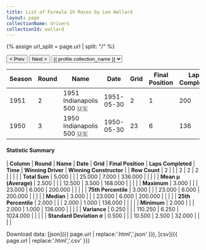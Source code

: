 ```yaml
---
title: List of Formula 1® Races by Lee Wallard
layout: page
collectionName: drivers
collectionId: wallard
---
```


{% assign url_split = page.url | split: "/" %}
<div id="collection-navigation">
<button onclick="selector.options[selector.selectedIndex-1].value && (window.location = selector.options[selector.selectedIndex-1].value);">&lt; Prev</button>
<button onclick="selector.options[selector.selectedIndex+1].value && (window.location = selector.options[selector.selectedIndex+1].value);">Next &gt;</button>
<select id="selector" onchange="this.options[this.selectedIndex].value && (window.location = this.options[this.selectedIndex].value);">
  {% for collectionId in site.data[page.collectionName].refs %}
    {% if collectionId == page.collectionId %}
      {% assign selected = "selected" %}
    {% else %}
      {% assign selected = "" %}
    {% endif %}
    {% assign profile = site.data[page.collectionName][collectionId].profile %}
    <option value="/f1/{{ page.collectionName }}/{{ collectionId }}/{{ url_split[4] }}" {{ selected }}>{{ profile.collection_name }}</option>
  {% endfor %}
</select>
</div>

| Season | Round | Name | Date | Grid | Final Position | Laps Completed | Time | Winning Driver | Winning Constructor |
|--|--|--|--|--|--|--|--|--|--|
| 1951 | 2 | 1951 Indianapolis 500 🇺🇸 | 1951-05-30 | 2 | 1 | 200 | 3:57:38.05 | Lee Wallard 🇺🇸 | Kurtis Kraft 🇺🇸 |
| 1950 | 3 | 1950 Indianapolis 500 🇺🇸 | 1950-05-30 | 23 | 6 | 136 |   | Johnnie Parsons 🇺🇸 | Kurtis Kraft 🇺🇸 |

#### Statistic Summary

| **Column** | **Round** | **Name** | **Date** | **Grid** | **Final Position** | **Laps Completed** | **Time** | **Winning Driver** | **Winning Constructor** |
| **Row Count** | 2 |  |  | 2 | 2 | 2 |  |  |  |
| **Total Sum** | 5.000 |  |  | 25.000 | 7.000 | 336.000 |  |  |  |
| **Mean μ (Average)** | 2.500 |  |  | 12.500 | 3.500 | 168.000 |  |  |  |
| **Maximum** | 3.000 |  |  | 23.000 | 6.000 | 200.000 |  |  |  |
| **75th Percentile** | 3.000 |  |  | 23.000 | 6.000 | 200.000 |  |  |  |
| **Median** | 3.000 |  |  | 23.000 | 6.000 | 200.000 |  |  |  |
| **25th Percentile** | 2.000 |  |  | 2.000 | 1.000 | 136.000 |  |  |  |
| **Minimum** | 2.000 |  |  | 2.000 | 1.000 | 136.000 |  |  |  |
| **Variance** | 0.250 |  |  | 110.250 | 6.250 | 1024.000 |  |  |  |
| **Standard Deviation σ** | 0.500 |  |  | 10.500 | 2.500 | 32.000 |  |  |  |

Download data: [json]({{ page.url | replace:'.html','.json' }}), [csv]({{ page.url | replace:'.html','.csv' }})

